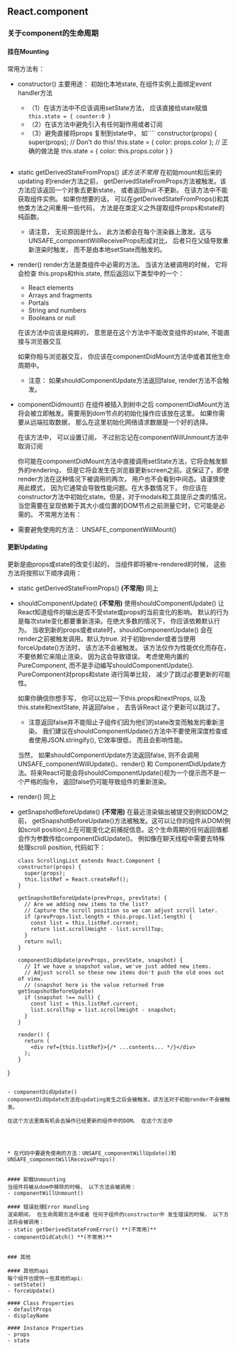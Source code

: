 ## React.component

### 关于component的生命周期

#### 挂在Mounting
常用方法有：
- constructor()
    主要用途： 初始化本地state, 在组件实例上面绑定event handler方法
    * （1）在该方法中不应该调用setState方法， 应该直接给state赋值 ```this.state = { counter:0 } ```
    * （2）在该方法中避免引入有任何副作用或者订阅
    * （3）避免直接将props 复制到state中， 如````
        constructor(props) {
            super(props);
            // Don't do this!
            this.state = { color: props.color };
            // 正确的做法是
            this.state = { color: this.props.color }
        }
    ````
- static getDerivedStateFromProps()  *该方法不常用*
   在初始mount和后来的updating 的render方法之前， getDerivedStateFromProps方法被触发。该方法应该返回一个对象去更新state， 或者返回null 不更新。
   在该方法中不能获取组件实例。 如果你想要的话， 可以在getDerivedStateFromProps()和其他类方法之间重用一些代码， 方法是在类定义之外提取组件props和state的纯函数。
   * 请注意， 无论原因是什么， 此方法都会在每个渲染器上激发。这与UNSAFE_componentWillReceiveProps形成对比， 后者只在父级导致重新渲染时触发， 而不是由本地setState而触发的。

- render()
    render方法是类组件中必需的方法。
    当该方法被调用的时候， 它将会检查 this.props和this.state, 然后返回以下类型中的一个：
    + React elements
    + Arrays and fragments
    + Portals
    + String and numbers
    + Booleans or null

    在该方法中应该是纯粹的， 意思是在这个方法中不能改变组件的state, 不能直接与浏览器交互

    如果你相与浏览器交互， 你应该在componentDidMount方法中或者其他生命周期中。

    * 注意： 如果shouldComponentUpdate方法返回false, render方法不会触发。
    
- componentDidmount()
  在组件被插入到树中之后 componentDidMount方法将会被立即触发。需要用到dom节点的初始化操作应该放在这里。 如果你需要从远端拉取数据， 那么在这里初始化网络请求数据是一个好的选择。
  
  在该方法中， 可以设置订阅， 不过别忘记在componentWillUnmount方法中取消订阅

  你可能在componentDidMount方法中直接调用setState方法，它将会触发额外的rendering， 但是它将会发生在浏览器更新screen之前。这保证了，即使render方法在这种情况下被调用的两次， 用户也不会看到中间态。请谨慎使用此模式， 因为它通常会导致性能问题。在大多数情况下， 你应该在constructor方法中初始化state。但是，对于modals和工具提示之类的情况，当您需要在呈现依赖于其大小或位置的DOM节点之前测量它时，它可能是必需的。
不常用方法有：

* 需要避免使用的方法： UNSAFE_componentWillMount()


#### 更新Updating
更新是由props或state的改变引起的， 当组件即将被re-rendered的时候， 这些方法将按照以下顺序调用：
- static getDerivedStateFromProps() **(不常用)**
  同上
- shouldComponentUpdate()  **(不常用)**
  使用shouldComponentUpdate() 让React知道组件的输出是否不受state或props的当前变化的影响。 默认的行为是每次state变化都要重新渲染。在绝大多数的情况下， 你应该依赖默认行为。
  当收到新的props或者state时，shouldComponentUpdate() 会在render之前被触发调用。默认为true. 对于初始render或者当使用forceUpdate()方法时， 该方法不会被触发。
  该方法仅作为性能优化而存在， 不要依赖它来阻止渲染， 因为这会导致错误。 考虑使用内置的PureComponent, 而不是手动编写shouldComponentUpdate(). PureComponent对props和state 进行简单比较， 减少了跳过必要更新的可能性。 

  如果你确信你想手写， 你可以比较一下this.props和nextProps, 以及this.state和nextState, 并返回false ， 去告诉React 这个更新可以跳过了。
  * 注意返回false并不能阻止子组件们因为他们的state改变而触发的重新渲染。
  我们建议在shouldComponentUpdate()方法中不要使用深度检查或者使用JSON.stringify(), 它效率很低， 而且会影响性能。

  当然， 如果shouldComponentUpdate方法返回false, 则不会调用UNSAFE_componentWillUpdate()、render() 和 ComponentDidUpdate方法。将来React可能会将shouldComponentUpdate()视为一个提示而不是一个严格的指令， 返回false仍可能导致组件的重新渲染。
  
- render()
  同上
- getSnapshotBeforeUpdate() **(不常用)**
  在最近渲染输出被提交到例如DOM之前， getSnapshotBeforeUpdate()方法被触发。这可以让你的组件从DOM(例如scroll position)上在可能变化之前捕捉信息。这个生命周期的任何返回值都会作为参数传给componentDidUpdate()。
  例如像在聊天线程中需要去特殊处理scroll position, 代码如下：
  ````
  class ScrollingList extends React.Component {
  constructor(props) {
    super(props);
    this.listRef = React.createRef();
  }

  getSnapshotBeforeUpdate(prevProps, prevState) {
    // Are we adding new items to the list?
    // Capture the scroll position so we can adjust scroll later.
    if (prevProps.list.length < this.props.list.length) {
      const list = this.listRef.current;
      return list.scrollHeight - list.scrollTop;
    }
    return null;
  }

  componentDidUpdate(prevProps, prevState, snapshot) {
    // If we have a snapshot value, we've just added new items.
    // Adjust scroll so these new items don't push the old ones out of view.
    // (snapshot here is the value returned from getSnapshotBeforeUpdate)
    if (snapshot !== null) {
      const list = this.listRef.current;
      list.scrollTop = list.scrollHeight - snapshot;
    }
  }

  render() {
    return (
      <div ref={this.listRef}>{/* ...contents... */}</div>
    );
  }
}

  ````
  
- componentDidUpdate()
  componentDidUpdate方法在updating发生之后会被触发。该方法对于初始render不会被触发。

  在这个方法里面有机会去操作已经更新的组件中的DOM。 在这个方法中




* 在代码中要避免使用的方法：UNSAFE_componentWillUpdate()和 UNSAFE_componentWillReceiveProps()


#### 卸载Unmounting
当组件将被从dom中移除的时候， 以下方法会被调用：
- componentWillUnmount()

#### 错误处理Error Handling
渲染期间， 在生命周期方法中或者 任何子组件的constructor中 发生错误的时候， 以下方法将会被调用：
- static getDerivedStateFromError() **(不常用)**
- componentDidCatch() **(不常用)**


### 其他

#### 其他的api
每个组件也提供一些其他的api:
- setState()
- forceUpdate()

#### Class Properties
- defaultProps
- displayName

#### Instance Properties
- props
- state
